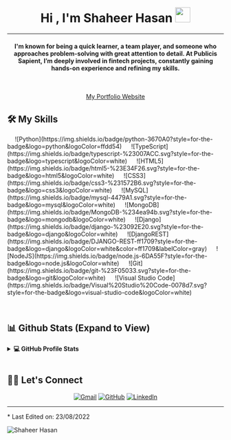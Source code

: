 
<h1 align="center">Hi , I'm Shaheer Hasan <img src="https://media.giphy.com/media/hvRJCLFzcasrR4ia7z/giphy.gif" width="35"></h1>
<hr/>
<h4 align="center"Hello there! I'm Shaheer, a Software Engineer, currently working as an Associate Technology L1 at Publicis Sapient. I have a passion for building applications that make people's lives easier.

I'm known for being a quick learner, a team player, and someone who approaches problem-solving with great attention to detail. At Publicis Sapient, I’m deeply involved in fintech projects, constantly gaining hands-on experience and refining my skills.
</h4>
<br>

<p align="center"><a href="https://portfolio-shaheer-hasan.vercel.app">My Portfolio Website</a></p>


## 🛠️ My Skills

<p align="left"> 
  &emsp;
  ![Python](https://img.shields.io/badge/python-3670A0?style=for-the-badge&logo=python&logoColor=ffdd54)
  &emsp;
  ![TypeScript](https://img.shields.io/badge/typescript-%23007ACC.svg?style=for-the-badge&logo=typescript&logoColor=white)
  &emsp; 
  ![HTML5](https://img.shields.io/badge/html5-%23E34F26.svg?style=for-the-badge&logo=html5&logoColor=white)  
  &emsp;
  ![CSS3](https://img.shields.io/badge/css3-%231572B6.svg?style=for-the-badge&logo=css3&logoColor=white) 
  &emsp;
  ![MySQL](https://img.shields.io/badge/mysql-4479A1.svg?style=for-the-badge&logo=mysql&logoColor=white)	
  &emsp;
  ![MongoDB](https://img.shields.io/badge/MongoDB-%234ea94b.svg?style=for-the-badge&logo=mongodb&logoColor=white)
  &emsp;
  ![Django](https://img.shields.io/badge/django-%23092E20.svg?style=for-the-badge&logo=django&logoColor=white)
  &emsp;
  ![DjangoREST](https://img.shields.io/badge/DJANGO-REST-ff1709?style=for-the-badge&logo=django&logoColor=white&color=ff1709&labelColor=gray)
  &emsp;
  ![NodeJS](https://img.shields.io/badge/node.js-6DA55F?style=for-the-badge&logo=node.js&logoColor=white)
  &emsp;
  ![Git](https://img.shields.io/badge/git-%23F05033.svg?style=for-the-badge&logo=git&logoColor=white)
  &emsp;
 ![Visual Studio Code](https://img.shields.io/badge/Visual%20Studio%20Code-0078d7.svg?style=for-the-badge&logo=visual-studio-code&logoColor=white)
 
	
</p>

<br/>

## 📊 Github Stats (Expand to View) 


<details> 
  <summary><b>💻 GitHub Profile Stats</b></summary>
  <br/>
  <p align="center">
    <a href="https://github.com/anuraghazra/github-readme-stats"><img alt="Shaheer's Github Stats" src="https://github-readme-stats.vercel.app/api?username=Shaheer-rossoneri14&show_icons=true&count_private=true&theme=algolia" height="192px"/></a>
<br/>
  &nbsp;
	  <img src="https://github-readme-stats.vercel.app/api/top-langs?username=Shaheer-rossoneri14&show_icons=true&locale=en&layout=compact&theme=algolia" alt="candida18" height="192px"/>
  <br/>
  <b>Note:</b> Top languages is only a metric of the languages my public code consists of and doesn't reflect experience or skill level.
  </p>
</details>


<br/>

## 🙋‍♀️ Let's Connect
<p align="center">
	<a href="mailto:hshaheer99@gmail.com"><img src="https://img.icons8.com/bubbles/50/000000/gmail.png" alt="Gmail"/></a>
	<a href="https://github.com/Shaheer-rossoner14"><img src="https://img.icons8.com/bubbles/50/000000/github.png" alt="GitHub"/></a>
	<a href="https://www.linkedin.com/in/shaheer14hasan/"><img src="https://img.icons8.com/bubbles/50/000000/linkedin.png" alt="LinkedIn"/></a>

<hr/>
* Last Edited on: 23/08/2022
<p align="left"> <img src="https://komarev.com/ghpvc/?username=Shaheer-rossoneri14&label=Profile%20views&color=0e75b6&style=plastic" alt="Shaheer Hasan" /> </p>










<!--
**Shaheer-rossoneri14/Shaheer-rossoneri14** is a ✨ _special_ ✨ repository because its `README.md` (this file) appears on your GitHub profile.

Here are some ideas to get you started:

- 🔭 I’m currently working on ...
- 🌱 I’m currently learning ...
- 👯 I’m looking to collaborate on ...
- 🤔 I’m looking for help with ...
- 💬 Ask me about ...
- 📫 How to reach me: ...
- 😄 Pronouns: ...
- ⚡ Fun fact: ...
-->
